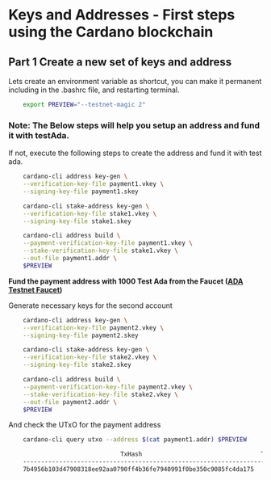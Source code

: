 # Keys and Addresses - First steps using the Cardano blockchain 

## Part 1 Create a new set of keys and address 
Lets create an environment variable as shortcut, you can make it permanent including in the .bashrc file, and restarting terminal.
```bash
    export PREVIEW="--testnet-magic 2"

```
### Note: The Below steps will help you setup an address and fund it with testAda.
If not, execute the following steps to create the address and fund it with test ada.
```bash
    cardano-cli address key-gen \
    --verification-key-file payment1.vkey \
    --signing-key-file payment1.skey

    cardano-cli stake-address key-gen \
    --verification-key-file stake1.vkey \
    --signing-key-file stake1.skey

    cardano-cli address build \
    --payment-verification-key-file payment1.vkey \
    --stake-verification-key-file stake1.vkey \
    --out-file payment1.addr \
    $PREVIEW
```   
 **Fund the payment address with 1000 Test Ada from the Faucet ([ADA Testnet Faucet](https://docs.cardano.org/cardano-testnet/tools/faucet/))**


Generate necessary keys for the second account
```bash
    cardano-cli address key-gen \
    --verification-key-file payment2.vkey \
    --signing-key-file payment2.skey

    cardano-cli stake-address key-gen \
    --verification-key-file stake2.vkey \
    --signing-key-file stake2.skey

    cardano-cli address build \
    --payment-verification-key-file payment2.vkey \
    --stake-verification-key-file stake2.vkey \
    --out-file payment2.addr \
    $PREVIEW
```

And check the UTxO for the payment address 
```bash    
    cardano-cli query utxo --address $(cat payment1.addr) $PREVIEW

                               TxHash                                 TxIx        Amount
    --------------------------------------------------------------------------------------
    7b4956b103d47908318ee92aa0790ff4b36fe7940991f0be350c9085fc4da175     1        100000000000 lovelace + TxOutDatumHashNone
```